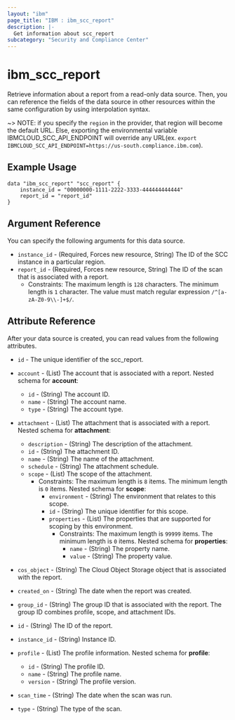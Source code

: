```yaml
---
layout: "ibm"
page_title: "IBM : ibm_scc_report"
description: |-
  Get information about scc_report
subcategory: "Security and Compliance Center"
---
```


# ibm_scc_report

Retrieve information about a report from a read-only data source. Then, you can reference the fields of the data source in other resources within the same configuration by using interpolation syntax.

~> NOTE: if you specify the `region` in the provider, that region will become the default URL. Else, exporting the environmental variable IBMCLOUD_SCC_API_ENDPOINT will override any URL(ex. `export IBMCLOUD_SCC_API_ENDPOINT=https://us-south.compliance.ibm.com`).

## Example Usage

```hcl
data "ibm_scc_report" "scc_report" {
    instance_id = "00000000-1111-2222-3333-444444444444"
    report_id = "report_id"
}
```

## Argument Reference

You can specify the following arguments for this data source.

* `instance_id` - (Required, Forces new resource, String) The ID of the SCC instance in a particular region.
* `report_id` - (Required, Forces new resource, String) The ID of the scan that is associated with a report.
  * Constraints: The maximum length is `128` characters. The minimum length is `1` character. The value must match regular expression `/^[a-zA-Z0-9\\-]+$/`.

## Attribute Reference

After your data source is created, you can read values from the following attributes.

* `id` - The unique identifier of the scc_report.
* `account` - (List) The account that is associated with a report.
Nested schema for **account**:
	* `id` - (String) The account ID.
	* `name` - (String) The account name.
	* `type` - (String) The account type.

* `attachment` - (List) The attachment that is associated with a report.
Nested schema for **attachment**:
	* `description` - (String) The description of the attachment.
	* `id` - (String) The attachment ID.
	* `name` - (String) The name of the attachment.
	* `schedule` - (String) The attachment schedule.
	* `scope` - (List) The scope of the attachment.
	  * Constraints: The maximum length is `8` items. The minimum length is `0` items.
	Nested schema for **scope**:
		* `environment` - (String) The environment that relates to this scope.
		* `id` - (String) The unique identifier for this scope.
		* `properties` - (List) The properties that are supported for scoping by this environment.
		  * Constraints: The maximum length is `99999` items. The minimum length is `0` items.
		Nested schema for **properties**:
			* `name` - (String) The property name.
			* `value` - (String) The property value.

* `cos_object` - (String) The Cloud Object Storage object that is associated with the report.

* `created_on` - (String) The date when the report was created.

* `group_id` - (String) The group ID that is associated with the report. The group ID combines profile, scope, and attachment IDs.

* `id` - (String) The ID of the report.

* `instance_id` - (String) Instance ID.

* `profile` - (List) The profile information.
Nested schema for **profile**:
	* `id` - (String) The profile ID.
	* `name` - (String) The profile name.
	* `version` - (String) The profile version.

* `scan_time` - (String) The date when the scan was run.

* `type` - (String) The type of the scan.

